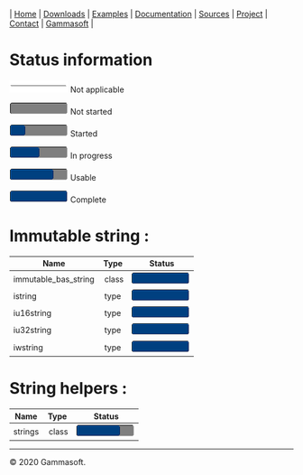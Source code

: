 | [Home](home.md) | [Downloads](downloads.md) | [Examples](examples.md) | [Documentation](documentation.md) | [Sources](https://github.com/gammasoft71/xtd.strings) | [Project](https://sourceforge.net/p/stringspro/) | [Contact](contact.md) | [Gammasoft](https://gammasoft71.wixsite.com/gammasoft) |

# Status information

![progressina](pictures/progress_ina.png) Not applicable

![progress0](pictures/progress0.png) Not started

![progress25](pictures/progress25.png) Started

![progress50](pictures/progress50.png) In progress

![progress75](pictures/progress75.png) Usable

![progress100](pictures/progress100.png) Complete

# Immutable string :

| Name                 | Type  | Status                                   |
|----------------------|-------|------------------------------------------|
| immutable_bas_string | class | ![progress100](pictures/progress100.png) |
| istring              | type  | ![progress100](pictures/progress100.png) |
| iu16string           | type  | ![progress100](pictures/progress100.png) |
| iu32string           | type  | ![progress100](pictures/progress100.png) |
| iwstring             | type  | ![progress100](pictures/progress100.png) |

# String helpers :

| Name    | Type  | Status                                   |
|---------|-------|------------------------------------------|
| strings | class | ![progress100](pictures/progress75.png)  |
  
______________________________________________________________________________________________

© 2020 Gammasoft.

